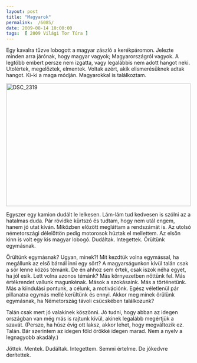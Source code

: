 ```yaml
---
layout: post
title: "Magyarok"
permalink:  /6085/ 
date: 2009-08-14 10:00:00
tags:  [ 2009 Világi Tor Túra ] 
---
```

Egy kavalra tűzve lobogott a magyar zászló a kerékpáromon. Jelezte minden arra járónak, hogy magyar vagyok; Magyarországról vagyok. A legtöbb embert persze nem izgatta, vagy legalábbis nem adott hangot neki. Utolértek, megelőztek, elmentek. Voltak azért, akik elismerésüknek adtak hangot. Ki-ki a maga módján. Magyarokkal is találkoztam.



<!--break--><p ><a href="https://www.flickr.com/photos/borazslo/3837556715" title="DSC_2319 by Elek László, on Flickr"><img src="https://c1.staticflickr.com/3/2633/3837556715_da7b145d8f.jpg" width="500" height="334" alt="DSC_2319"></a></p>

Egyszer egy kamion dudált le lelkesen. Lám-lám tud kedvesen is szólni az a hatalmas duda. Pár rövidke kürtszó és tudtam, hogy nem utál engem, hanem jó utat kíván. Miközben előzött megláttam a rendszámát is. Az utolsó németországi délelőttön pedig motorosok húztak el mellettem. Az elsőn kinn is volt egy kis magyar lobogó. Dudáltak. Integettek. Örültünk egymásnak.

Örültünk egymásnak? Ugyan, minek?! Mit kezdtük volna egymással, ha megállunk az első bárnál inni egy sört? A magyarságunkon kívül talán csak a sör lenne közös témánk. De én ahhoz sem értek, csak iszok néha egyet, ha jól esik. Lett volna azonos témánk? Más környezetben nőttünk fel. Más értékrendet vallunk magunkénak. Mások a szokásaink. Más a történetünk. Más a kiindulási pontunk, a célunk, a motivációnk. Egész véletlenül pár pillanatra egymás mellé kerültünk és ennyi. Akkor meg minek örülünk egymásnak, ha Németország távoli csücskében találkozunk?

Talán csak mert jó valakinek köszönni. Jó tudni, hogy abban az idegen országban van még más is rajtunk kívül, akinek legalább megértjük a szavát. (Persze, ha húsz évig ott laksz, akkor lehet, hogy megváltozik ez. Talán. Bár szerintem az idegen föld örökké idegen marad. Nem a nyelv a legnagyobb akadály.)

Jöttek. Mentek. Dudáltak. Integettem. Semmi értelme. De jókedvre derítettek.
